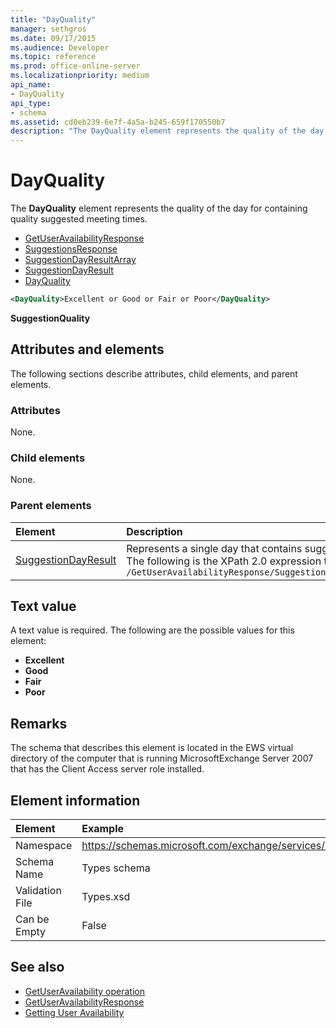 ```yaml
---
title: "DayQuality"
manager: sethgros
ms.date: 09/17/2015
ms.audience: Developer
ms.topic: reference
ms.prod: office-online-server
ms.localizationpriority: medium
api_name:
- DayQuality
api_type:
- schema
ms.assetid: cd0eb239-6e7f-4a5a-b245-659f170550b7
description: "The DayQuality element represents the quality of the day for containing quality suggested meeting times."
---
```


# DayQuality

The **DayQuality** element represents the quality of the day for containing quality suggested meeting times. 
  
- [GetUserAvailabilityResponse](getuseravailabilityresponse.md)  
- [SuggestionsResponse](suggestionsresponse.md) 
- [SuggestionDayResultArray](suggestiondayresultarray.md)  
- [SuggestionDayResult](suggestiondayresult.md) 
- [DayQuality](dayquality.md)
  
```xml
<DayQuality>Excellent or Good or Fair or Poor</DayQuality>
```

**SuggestionQuality**

## Attributes and elements

The following sections describe attributes, child elements, and parent elements.
  
### Attributes

None.
  
### Child elements

None.
  
### Parent elements

|**Element**|**Description**|
|:-----|:-----|
|[SuggestionDayResult](suggestiondayresult.md) |Represents a single day that contains suggested meeting times. <br/>The following is the XPath 2.0 expression to this element: <br/>`/GetUserAvailabilityResponse/SuggestionsResponse/SuggestionDayResultArray/SuggestionDayResult[i]` |

## Text value

A text value is required. The following are the possible values for this element:
  
- **Excellent**
- **Good**
- **Fair**
- **Poor**

## Remarks

The schema that describes this element is located in the EWS virtual directory of the computer that is running MicrosoftExchange Server 2007 that has the Client Access server role installed.
  
## Element information

| Element | Example |
|:-----|:-----|
|Namespace | https://schemas.microsoft.com/exchange/services/2006/types |
|Schema Name | Types schema |
|Validation File | Types.xsd |
|Can be Empty | False |

## See also

- [GetUserAvailability operation](getuseravailability-operation.md)  
- [GetUserAvailabilityResponse](getuseravailabilityresponse.md)
- [Getting User Availability](https://msdn.microsoft.com/library/d4133fcb-9b0f-4e6b-aadf-a389da83516a%28Office.15%29.aspx)
